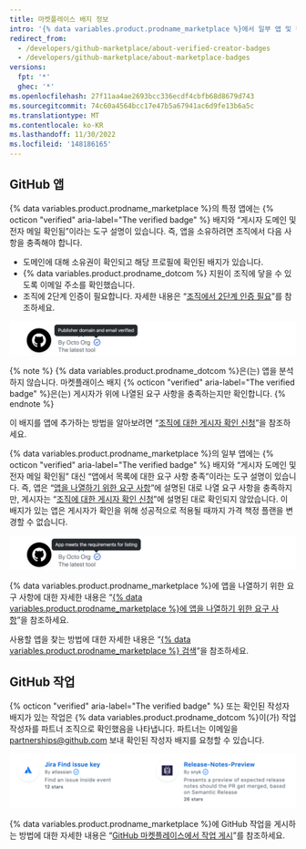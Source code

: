 ```yaml
---
title: 마켓플레이스 배지 정보
intro: '{% data variables.product.prodname_marketplace %}에서 일부 앱 및 작업 목록에 대해 볼 수 있는 배지에 대해 알아봅니다.'
redirect_from:
  - /developers/github-marketplace/about-verified-creator-badges
  - /developers/github-marketplace/about-marketplace-badges
versions:
  fpt: '*'
  ghec: '*'
ms.openlocfilehash: 27f11aa4ae2693bcc336ecdf4cbfb68d8679d743
ms.sourcegitcommit: 74c60a4564bcc17e47b5a67941ac6d9fe13b6a5c
ms.translationtype: MT
ms.contentlocale: ko-KR
ms.lasthandoff: 11/30/2022
ms.locfileid: '148186165'
---
```

## GitHub 앱

{% data variables.product.prodname_marketplace %}의 특정 앱에는 {% octicon "verified" aria-label="The verified badge" %} 배지와 “게시자 도메인 및 전자 메일 확인됨”이라는 도구 설명이 있습니다. 즉, 앱을 소유하려면 조직에서 다음 사항을 충족해야 합니다.

- 도메인에 대해 소유권이 확인되고 해당 프로필에 확인된 배지가 있습니다.
- {% data variables.product.prodname_dotcom %} 지원이 조직에 닿을 수 있도록 이메일 주소를 확인했습니다.
- 조직에 2단계 인증이 필요합니다. 자세한 내용은 “[조직에서 2단계 인증 필요](/organizations/keeping-your-organization-secure/requiring-two-factor-authentication-in-your-organization)”를 참조하세요.

![GitHub 앱의 Marketplace 배지](/assets/images/marketplace/apps-with-verified-publisher-badge-tooltip.png)

{% note %} {% data variables.product.prodname_dotcom %}은(는) 앱을 분석하지 않습니다. 마켓플래이스 배지 {% octicon "verified" aria-label="The verified badge" %}은(는) 게시자가 위에 나열된 요구 사항을 충족하는지만 확인합니다.
{% endnote %}

이 배지를 앱에 추가하는 방법을 알아보려면 “[조직에 대한 게시자 확인 신청](/developers/github-marketplace/applying-for-publisher-verification-for-your-organization)”을 참조하세요.

{% data variables.product.prodname_marketplace %}의 일부 앱에는 {% octicon "verified" aria-label="The verified badge" %} 배지와 “게시자 도메인 및 전자 메일 확인됨” 대신 “앱에서 목록에 대한 요구 사항 충족”이라는 도구 설명이 있습니다. 즉, 앱은 “[앱을 나열하기 위한 요구 사항](/developers/github-marketplace/requirements-for-listing-an-app)”에 설명된 대로 나열 요구 사항을 충족하지만, 게시자는 “[조직에 대한 게시자 확인 신청](/developers/github-marketplace/applying-for-publisher-verification-for-your-organization)”에 설명된 대로 확인되지 않았습니다. 이 배지가 있는 앱은 게시자가 확인을 위해 성공적으로 적용될 때까지 가격 책정 플랜을 변경할 수 없습니다.

![GitHub 앱의 Marketplace 배지](/assets/images/marketplace/apps-with-unverified-publisher-badge-tooltip.png)

{% data variables.product.prodname_marketplace %}에 앱을 나열하기 위한 요구 사항에 대한 자세한 내용은 “[{% data variables.product.prodname_marketplace %}에 앱을 나열하기 위한 요구 사항](/marketplace/getting-started/requirements-for-listing-an-app-on-github-marketplace/)”을 참조하세요.

사용할 앱을 찾는 방법에 대한 자세한 내용은 “[{% data variables.product.prodname_marketplace %} 검색](/search-github/searching-on-github/searching-github-marketplace)”을 참조하세요.

## GitHub 작업 

{% octicon "verified" aria-label="The verified badge" %} 또는 확인된 작성자 배지가 있는 작업은 {% data variables.product.prodname_dotcom %}이(가) 작업 작성자를 파트너 조직으로 확인했음을 나타냅니다. 파트너는 이메일을 <a href="mailto:partnerships@github.com">partnerships@github.com</a> 보내 확인된 작성자 배지를 요청할 수 있습니다.

![GitHub 작업에 대해 확인된 작성자 배지](/assets/images/marketplace/verified-creator-badge-for-actions.png)

{% data variables.product.prodname_marketplace %}에 GitHub 작업을 게시하는 방법에 대한 자세한 내용은 “[GitHub 마켓플레이스에서 작업 게시](/actions/creating-actions/publishing-actions-in-github-marketplace)”를 참조하세요.
